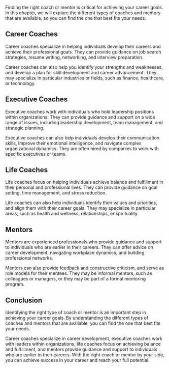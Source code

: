 
Finding the right coach or mentor is critical for achieving your career goals. In this chapter, we will explore the different types of coaches and mentors that are available, so you can find the one that best fits your needs.

Career Coaches
--------------

Career coaches specialize in helping individuals develop their careers and achieve their professional goals. They can provide guidance on job search strategies, resume writing, networking, and interview preparation.

Career coaches can also help you identify your strengths and weaknesses, and develop a plan for skill development and career advancement. They may specialize in particular industries or fields, such as finance, healthcare, or technology.

Executive Coaches
-----------------

Executive coaches work with individuals who hold leadership positions within organizations. They can provide guidance and support on a wide range of issues, including leadership development, team management, and strategic planning.

Executive coaches can also help individuals develop their communication skills, improve their emotional intelligence, and navigate complex organizational dynamics. They are often hired by companies to work with specific executives or teams.

Life Coaches
------------

Life coaches focus on helping individuals achieve balance and fulfillment in their personal and professional lives. They can provide guidance on goal setting, time management, and stress reduction.

Life coaches can also help individuals identify their values and priorities, and align them with their career goals. They may specialize in particular areas, such as health and wellness, relationships, or spirituality.

Mentors
-------

Mentors are experienced professionals who provide guidance and support to individuals who are earlier in their careers. They can offer advice on career development, navigating workplace dynamics, and building professional networks.

Mentors can also provide feedback and constructive criticism, and serve as role models for their mentees. They may be informal mentors, such as colleagues or managers, or they may be part of a formal mentoring program.

Conclusion
----------

Identifying the right type of coach or mentor is an important step in achieving your career goals. By understanding the different types of coaches and mentors that are available, you can find the one that best fits your needs.

Career coaches specialize in career development, executive coaches work with leaders within organizations, life coaches focus on achieving balance and fulfillment, and mentors provide guidance and support to individuals who are earlier in their careers. With the right coach or mentor by your side, you can achieve success in your career and reach your full potential.
